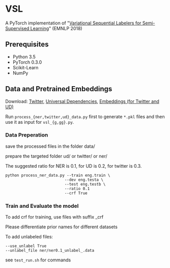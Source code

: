 # VSL

A PyTorch implementation of "[Variational Sequential Labelers for Semi-Supervised Learning](http://ttic.uchicago.edu/~mchen/papers/mchen+etal.emnlp18.pdf)" (EMNLP 2018)


## Prerequisites

- Python 3.5
- PyTorch 0.3.0
- Scikit-Learn
- NumPy

## Data and Pretrained Embeddings

Download: [Twitter](https://code.google.com/archive/p/ark-tweet-nlp/downloads), [Universal Dependencies](https://lindat.mff.cuni.cz/repository/xmlui/handle/11234/1-1827?show=full), [Embeddings (for Twitter and UD)](https://drive.google.com/drive/folders/1oie43_thsbhhoUsOHlkyKj2iMpFNOrgA?usp=sharing)

Run `process_{ner,twitter,ud}_data.py` first to generate `*.pkl` files and then use it as input for `vsl_{g,gg}.py`.


### Data Preperation
save the processed files in the folder data/ 

prepare the targeted folder ud/ or twitter/ or ner/

The suggested ratio for NER is 0.1, for UD is 0.2, for twitter is 0.3.

```
python process_ner_data.py --train eng.train \
                          --dev eng.testa \
                          --test eng.testb \
                          --ratio 0.1
                          --crf True
```



### Train and Evaluate the model

To add crf for training, use files with suffix _crf

Please differentiate prior names for different datasets

To add unlabeled files:
```
--use_unlabel True
--unlabel_file ner/ner0.1_unlabel_.data
```

see `test_run.sh` for commands